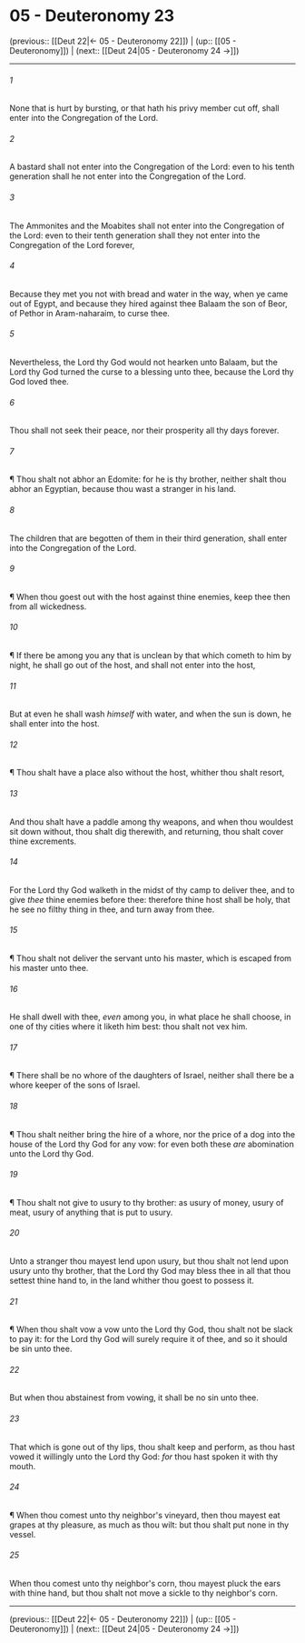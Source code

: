 # 05 - Deuteronomy 23

(previous:: [[Deut 22|← 05 - Deuteronomy 22]]) | (up:: [[05 - Deuteronomy]]) | (next:: [[Deut 24|05 - Deuteronomy 24 →]])

***


###### 1 
None that is hurt by bursting, or that hath his privy member cut off, shall enter into the Congregation of the Lord. 

###### 2 
A bastard shall not enter into the Congregation of the Lord: even to his tenth generation shall he not enter into the Congregation of the Lord. 

###### 3 
The Ammonites and the Moabites shall not enter into the Congregation of the Lord: even to their tenth generation shall they not enter into the Congregation of the Lord forever, 

###### 4 
Because they met you not with bread and water in the way, when ye came out of Egypt, and because they hired against thee Balaam the son of Beor, of Pethor in Aram-naharaim, to curse thee. 

###### 5 
Nevertheless, the Lord thy God would not hearken unto Balaam, but the Lord thy God turned the curse to a blessing unto thee, because the Lord thy God loved thee. 

###### 6 
Thou shall not seek their peace, nor their prosperity all thy days forever. 

###### 7 
¶ Thou shalt not abhor an Edomite: for he is thy brother, neither shalt thou abhor an Egyptian, because thou wast a stranger in his land. 

###### 8 
The children that are begotten of them in their third generation, shall enter into the Congregation of the Lord. 

###### 9 
¶ When thou goest out with the host against thine enemies, keep thee then from all wickedness. 

###### 10 
¶ If there be among you any that is unclean by that which cometh to him by night, he shall go out of the host, and shall not enter into the host, 

###### 11 
But at even he shall wash _himself_ with water, and when the sun is down, he shall enter into the host. 

###### 12 
¶ Thou shalt have a place also without the host, whither thou shalt resort, 

###### 13 
And thou shalt have a paddle among thy weapons, and when thou wouldest sit down without, thou shalt dig therewith, and returning, thou shalt cover thine excrements. 

###### 14 
For the Lord thy God walketh in the midst of thy camp to deliver thee, and to give _thee_ thine enemies before thee: therefore thine host shall be holy, that he see no filthy thing in thee, and turn away from thee. 

###### 15 
¶ Thou shalt not deliver the servant unto his master, which is escaped from his master unto thee. 

###### 16 
He shall dwell with thee, _even_ among you, in what place he shall choose, in one of thy cities where it liketh him best: thou shalt not vex him. 

###### 17 
¶ There shall be no whore of the daughters of Israel, neither shall there be a whore keeper of the sons of Israel. 

###### 18 
¶ Thou shalt neither bring the hire of a whore, nor the price of a dog into the house of the Lord thy God for any vow: for even both these _are_ abomination unto the Lord thy God. 

###### 19 
¶ Thou shalt not give to usury to thy brother: as usury of money, usury of meat, usury of anything that is put to usury. 

###### 20 
Unto a stranger thou mayest lend upon usury, but thou shalt not lend upon usury unto thy brother, that the Lord thy God may bless thee in all that thou settest thine hand to, in the land whither thou goest to possess it. 

###### 21 
¶ When thou shalt vow a vow unto the Lord thy God, thou shalt not be slack to pay it: for the Lord thy God will surely require it of thee, and so it should be sin unto thee. 

###### 22 
But when thou abstainest from vowing, it shall be no sin unto thee. 

###### 23 
That which is gone out of thy lips, thou shalt keep and perform, as thou hast vowed it willingly unto the Lord thy God: _for_ thou hast spoken it with thy mouth. 

###### 24 
¶ When thou comest unto thy neighbor's vineyard, then thou mayest eat grapes at thy pleasure, as much as thou wilt: but thou shalt put none in thy vessel. 

###### 25 
When thou comest unto thy neighbor's corn, thou mayest pluck the ears with thine hand, but thou shalt not move a sickle to thy neighbor's corn.

***

(previous:: [[Deut 22|← 05 - Deuteronomy 22]]) | (up:: [[05 - Deuteronomy]]) | (next:: [[Deut 24|05 - Deuteronomy 24 →]])
